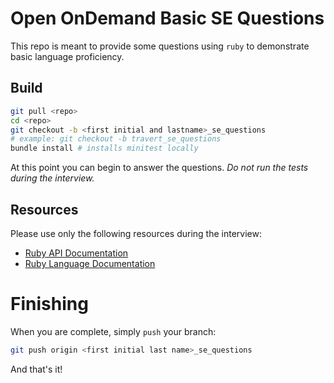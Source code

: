 # Open OnDemand Basic SE Questions
This repo is meant to provide some questions using `ruby` to 
demonstrate basic language proficiency.

## Build
```bash
git pull <repo>
cd <repo>
git checkout -b <first initial and lastname>_se_questions
# example: git checkout -b travert_se_questions
bundle install # installs minitest locally
```
At this point you can begin to answer the questions. _Do not run the tests during the 
interview._

## Resources
Please use only the following resources during the interview:

- [Ruby API Documentation](https://rubyapi.org)
- [Ruby Language Documentation](https://docs.ruby-lang.org/en/)

# Finishing
When you are complete, simply `push` your branch:
```bash
git push origin <first initial last name>_se_questions
```
And that's it!